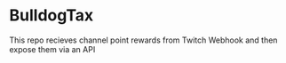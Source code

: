 # BulldogTax

This repo recieves channel point rewards from Twitch Webhook and then expose them via an API
